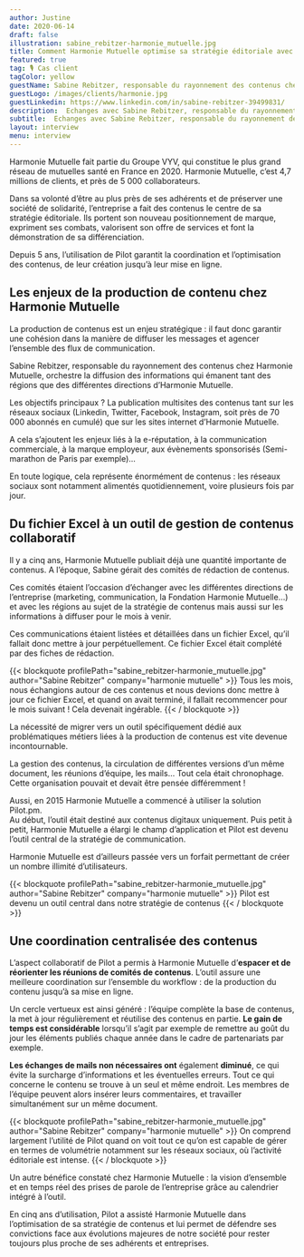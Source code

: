 ```yaml
---
author: Justine
date: 2020-06-14
draft: false
illustration: sabine_rebitzer-harmonie_mutuelle.jpg
title: Comment Harmonie Mutuelle optimise sa stratégie éditoriale avec Pilot ?
featured: true
tag: 🎙 Cas client
tagColor: yellow
guestName: Sabine Rebitzer, responsable du rayonnement des contenus chez Harmonie Mutuelle
guestLogo: /images/clients/harmonie.jpg
guestLinkedin: https://www.linkedin.com/in/sabine-rebitzer-39499831/
description:  Echanges avec Sabine Rebitzer, responsable du rayonnement des contenus chez Harmonie Mutuelle.
subtitle:  Echanges avec Sabine Rebitzer, responsable du rayonnement des contenus chez Harmonie Mutuelle.
layout: interview
menu: interview
---
```


Harmonie Mutuelle fait partie du Groupe VYV, qui constitue le plus grand réseau de mutuelles santé en France en 2020. Harmonie Mutuelle, c’est 4,7 millions de clients, et près de 5 000 collaborateurs.

Dans sa volonté d’être au plus près de ses adhérents et de préserver une société de solidarité, l’entreprise a fait des contenus le centre de sa stratégie éditoriale. 
Ils portent son nouveau positionnement de marque, expriment ses combats, valorisent son offre de services et font la démonstration de sa différenciation.

Depuis 5 ans, l’utilisation de Pilot garantit la coordination et l’optimisation des contenus, de leur création jusqu’à leur mise en ligne.

## Les enjeux de la production de contenu chez Harmonie Mutuelle

La production de contenus est un enjeu stratégique : il faut donc garantir une cohésion dans la manière de diffuser les messages et agencer l’ensemble des flux de communication.

Sabine Rebitzer, responsable du rayonnement des contenus chez Harmonie Mutuelle, orchestre la diffusion des informations qui émanent tant des régions que des différentes directions d’Harmonie Mutuelle. 

Les objectifs principaux ? La publication multisites des contenus tant sur les réseaux sociaux (Linkedin, Twitter, Facebook, Instagram, soit près de 70 000 abonnés en cumulé) que sur les sites internet d’Harmonie Mutuelle. 

A cela s’ajoutent les enjeux liés à la e-réputation, à la communication commerciale, à la marque employeur, aux évènements sponsorisés (Semi-marathon de Paris par exemple)...

En toute logique, cela représente énormément de contenus : les réseaux sociaux sont notamment alimentés quotidiennement, voire plusieurs fois par jour.

## Du fichier Excel à un outil de gestion de contenus collaboratif

Il y a cinq ans, Harmonie Mutuelle publiait déjà une quantité importante de contenus. A l’époque, Sabine gérait des comités de rédaction de contenus. 

Ces comités étaient l’occasion d’échanger avec les différentes directions de l’entreprise (marketing, communication, la Fondation Harmonie Mutuelle…) et avec les régions au sujet de la stratégie de contenus mais aussi sur les informations à diffuser pour le mois à venir. 

Ces communications étaient listées et détaillées dans un fichier Excel, qu’il fallait donc mettre à jour perpétuellement. Ce fichier Excel était complété par des fiches de rédaction.

{{< blockquote profilePath="sabine_rebitzer-harmonie_mutuelle.jpg" author="Sabine Rebitzer" company="harmonie mutuelle" >}}
Tous les mois, nous échangions autour de ces contenus et nous devions donc mettre à jour ce fichier Excel, et quand on avait terminé, il fallait recommencer pour le mois suivant ! Cela devenait ingérable.
{{< / blockquote >}}


La nécessité de migrer vers un outil spécifiquement dédié aux problématiques métiers liées à la production de contenus est vite devenue incontournable. 

La gestion des contenus, la circulation de différentes versions d’un même document, les réunions d’équipe, les mails… Tout cela était chronophage. Cette organisation pouvait et devait être pensée différemment !

Aussi, en 2015 Harmonie Mutuelle a commencé à utiliser la solution Pilot.pm. \
Au début, l’outil était destiné aux contenus digitaux uniquement. Puis petit à petit, Harmonie Mutuelle a élargi le champ d’application et Pilot est devenu l’outil central de la stratégie de communication.

Harmonie Mutuelle est d’ailleurs passée vers un forfait permettant de créer un nombre illimité d’utilisateurs.

{{< blockquote profilePath="sabine_rebitzer-harmonie_mutuelle.jpg" author="Sabine Rebitzer" company="harmonie mutuelle" >}}
Pilot est devenu un outil central dans notre stratégie de contenus
{{< / blockquote >}}

## Une coordination centralisée des contenus

L’aspect collaboratif de Pilot a permis à Harmonie Mutuelle d’**espacer et de réorienter les réunions de comités de contenus**. L’outil assure une meilleure coordination sur l’ensemble du workflow : de la production du contenu jusqu’à sa mise en ligne.

Un cercle vertueux est ainsi généré : l’équipe complète la base de contenus, la met à jour régulièrement et réutilise des contenus en partie. **Le gain de temps est considérable** lorsqu’il s’agit par exemple de remettre au goût du jour les éléments publiés chaque année dans le cadre de partenariats par exemple.

**Les échanges de mails non nécessaires ont** également **diminué**, ce qui évite la surcharge d’informations et les éventuelles erreurs. Tout ce qui concerne le contenu se trouve à un seul et même endroit. Les membres de l’équipe peuvent alors insérer leurs commentaires, et travailler simultanément sur un même document.

{{< blockquote profilePath="sabine_rebitzer-harmonie_mutuelle.jpg" author="Sabine Rebitzer" company="harmonie mutuelle" >}}
On comprend largement l’utilité de Pilot quand on voit tout ce qu’on est capable de gérer en termes de volumétrie notamment sur les réseaux sociaux, où l’activité éditoriale est intense. 
{{< / blockquote >}}

Un autre bénéfice constaté chez Harmonie Mutuelle : la vision d’ensemble et en temps réel des prises de parole de l’entreprise grâce au calendrier intégré à l’outil.

En cinq ans d’utilisation, Pilot a assisté Harmonie Mutuelle dans l’optimisation de sa stratégie de contenus et lui permet de défendre ses convictions face aux évolutions majeures de notre société pour rester toujours plus proche de ses adhérents et entreprises.